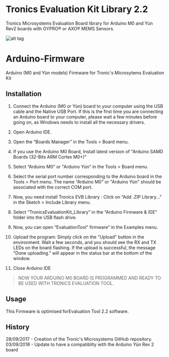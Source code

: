 # Tronics Evaluation Kit Library 2.2
Tronics Microsystems Evaluation Board library for Arduino M0 and Yùn Rev2 boards with GYPRO® or AXO® MEMS Sensors.

![alt tag](https://preview.ibb.co/bYgYRd/Maquette_fond_blanc.png)

# Arduino-Firmware
Arduino (M0 and Yùn models) Firmware for Tronic's Microsytems Evaluation Kit

## Installation

1.	Connect the Arduino (M0 or Yùn) board to your computer using the USB cable and the Native USB Port. If this is the first time you are connecting an Arduino board to your computer, please wait a few minutes before going on, as Windows needs to install all the necessary drivers.

2.	Open Arduino IDE.
3.	Open the “Boards Manager” in the Tools > Board menu. 


4.	If you use the Arduino M0 Board, Install latest version of "Arduino SAMD Boards (32-Bits ARM Cortex M0+)" 

5.	Select “Arduino M0” or "Arduino Yùn" in the Tools > Board menu. 
 
6.	Select the serial port number corresponding to the Arduino board in the Tools > Port menu. The name “Arduino M0” or "Arduino Yùn" should be associated with the correct COM port. 

7.	Now, you need install Tronics EVB Library : Click on “Add .ZIP Library…” in the Sketch > Include Library menu.
 

8.	Select “TronicsEvaluationKit_Library” in the “Arduino Firmware & IDE” folder into the USB flash drive.
9.	Now, you can open “EvaluationTool” firmware” in the Examples menu. 

10.	Upload the program: Simply click on the "Upload" button in the environment. Wait a few seconds, and you should see the RX and TX LEDs on the board flashing. If the upload is successful, the message "Done uploading." will appear in the status bar at the bottom of the window. 

11.	Close Arduino IDE

> NOW YOUR ARDUINO M0 BOARD IS PROGRAMMED AND READY TO BE USED WITH TRONICS EVALUATION TOOL.

## Usage
This Firmware is optimised forEvaluation Tool 2.2 software.

## History
28/09/2017 - Creation of the Tronic's Microsystems GitHub repository.
03/09/2018 - Update to have a compatiblity with the Arduino Yùn Rev 2 board
